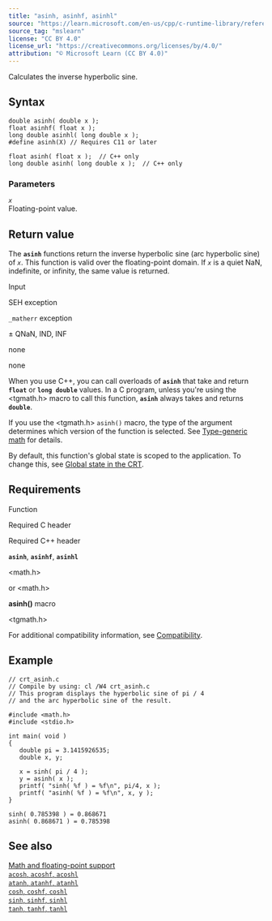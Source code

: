 ```yaml
---
title: "asinh, asinhf, asinhl"
source: "https://learn.microsoft.com/en-us/cpp/c-runtime-library/reference/asinh-asinhf-asinhl?view=msvc-170"
source_tag: "mslearn"
license: "CC BY 4.0"
license_url: "https://creativecommons.org/licenses/by/4.0/"
attribution: "© Microsoft Learn (CC BY 4.0)"
---
```

Calculates the inverse hyperbolic sine.

## Syntax

```
double asinh( double x );
float asinhf( float x );
long double asinhl( long double x );
#define asinh(X) // Requires C11 or later

float asinh( float x );  // C++ only
long double asinh( long double x );  // C++ only
```

### Parameters

_`x`_  
Floating-point value.

## Return value

The **`asinh`** functions return the inverse hyperbolic sine (arc hyperbolic sine) of _`x`_. This function is valid over the floating-point domain. If _`x`_ is a quiet NaN, indefinite, or infinity, the same value is returned.

Input

SEH exception

`_matherr` exception

± QNaN, IND, INF

none

none

When you use C++, you can call overloads of **`asinh`** that take and return **`float`** or **`long double`** values. In a C program, unless you're using the <tgmath.h> macro to call this function, **`asinh`** always takes and returns **`double`**.

If you use the <tgmath.h> `asinh()` macro, the type of the argument determines which version of the function is selected. See [Type-generic math](https://learn.microsoft.com/en-us/cpp/c-runtime-library/tgmath?view=msvc-170) for details.

By default, this function's global state is scoped to the application. To change this, see [Global state in the CRT](https://learn.microsoft.com/en-us/cpp/c-runtime-library/global-state?view=msvc-170).

## Requirements

Function

Required C header

Required C++ header

**`asinh`**, **`asinhf`**, **`asinhl`**

<math.h>

<cmath> or <math.h>

**asinh()** macro

<tgmath.h>

For additional compatibility information, see [Compatibility](https://learn.microsoft.com/en-us/cpp/c-runtime-library/compatibility?view=msvc-170).

## Example

```
// crt_asinh.c
// Compile by using: cl /W4 crt_asinh.c
// This program displays the hyperbolic sine of pi / 4
// and the arc hyperbolic sine of the result.

#include <math.h>
#include <stdio.h>

int main( void )
{
   double pi = 3.1415926535;
   double x, y;

   x = sinh( pi / 4 );
   y = asinh( x );
   printf( "sinh( %f ) = %f\n", pi/4, x );
   printf( "asinh( %f ) = %f\n", x, y );
}
```

```
sinh( 0.785398 ) = 0.868671
asinh( 0.868671 ) = 0.785398
```

## See also

[Math and floating-point support](https://learn.microsoft.com/en-us/cpp/c-runtime-library/floating-point-support?view=msvc-170)  
[`acosh`, `acoshf`, `acoshl`](https://learn.microsoft.com/en-us/cpp/c-runtime-library/reference/acosh-acoshf-acoshl?view=msvc-170)  
[`atanh`, `atanhf`, `atanhl`](https://learn.microsoft.com/en-us/cpp/c-runtime-library/reference/atanh-atanhf-atanhl?view=msvc-170)  
[`cosh`, `coshf`, `coshl`](https://learn.microsoft.com/en-us/cpp/c-runtime-library/reference/cosh-coshf-coshl?view=msvc-170)  
[`sinh`, `sinhf`, `sinhl`](https://learn.microsoft.com/en-us/cpp/c-runtime-library/reference/sinh-sinhf-sinhl?view=msvc-170)  
[`tanh`, `tanhf`, `tanhl`](https://learn.microsoft.com/en-us/cpp/c-runtime-library/reference/tanh-tanhf-tanhl?view=msvc-170)